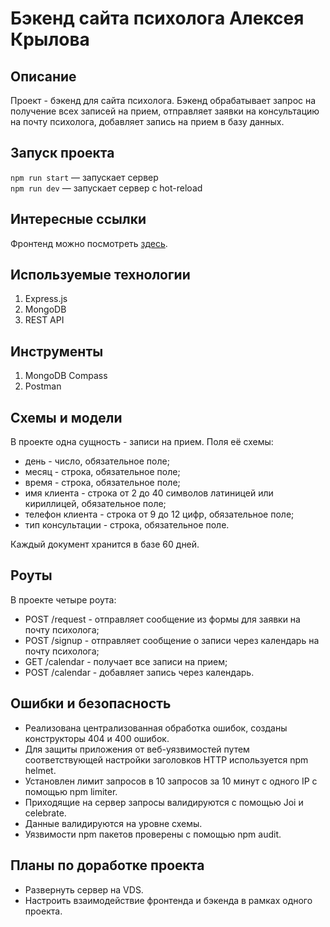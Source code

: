 # Бэкенд сайта психолога Алексея Крылова

## Описание
Проект - бэкенд для сайта психолога. Бэкенд обрабатывает запрос на получение всех записей на прием, отправляет заявки на консультацию на почту психолога, добавляет запись на прием в базу данных.

## Запуск проекта
`npm run start` — запускает сервер <br />
`npm run dev` — запускает сервер с hot-reload

## Интересные ссылки
Фронтенд можно посмотреть [здесь](https://github.com/IVKrylova/psychologist-krylov).


## Используемые технологии
1. Express.js
2. MongoDB
3. REST API

## Инструменты
1. MongoDB Compass
2. Postman
   
## Схемы и модели
В проекте одна сущность - записи на прием. Поля её схемы:
* день - число, обязательное поле;
* месяц - строка, обязательное поле;
* время - строка, обязательное поле;
* имя клиента - строка от 2 до 40 символов латиницей или кириллицей, обязательное поле;
* телефон клиента - строка от 9 до 12 цифр, обязательное поле;
* тип консультации - строка, обязательное поле.<br>
  
Каждый документ хранится в базе 60 дней.

## Роуты
В проекте четыре роута:
* POST /request - отправляет сообщение из формы для заявки на почту психолога;
* POST /signup - отправляет сообщение о записи через календарь на почту психолога;
* GET /calendar - получает все записи на прием;
* POST /calendar - добавляет запись через календарь.

## Ошибки и безопасность
* Реализована централизованная обработка ошибок, созданы конструкторы 404 и 400 ошибок.
* Для защиты приложения от веб-уязвимостей путем соответствующей настройки заголовков HTTP используется npm helmet.
* Установлен лимит запросов в 10 запросов за 10 минут с одного IP с помощью npm limiter.
* Приходящие на сервер запросы валидируются с помощью Joi и celebrate.
* Данные валидируются на уровне схемы.
* Уязвимости npm пакетов проверены с помощью npm audit.

## Планы по доработке проекта
* Развернуть сервер на VDS.
* Настроить взаимодействие фронтенда и бэкенда в рамках одного проекта. 

